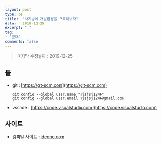 ```yaml
---
layout: post
type: de
title:  "사지방에 개발환경을 구축해보자"
date:   2019-12-25
excerpt: "."
tag: 
- "군대"
comments: false
---
```


>마지막 수정날짜 : 2019-12-25

## 툴

- git : [https://git-scm.com](https://git-scm.com)
    ```git
    git config --global user.name "sjsjsj1246"  
    git config --global user.email sjsjsj1246@gmail.com
    ```
- vscode : [https://code.visualstudio.com](https://code.visualstudio.com)

## 사이트

- 컴파일 사이트 : [ideone.com](ideone.com)